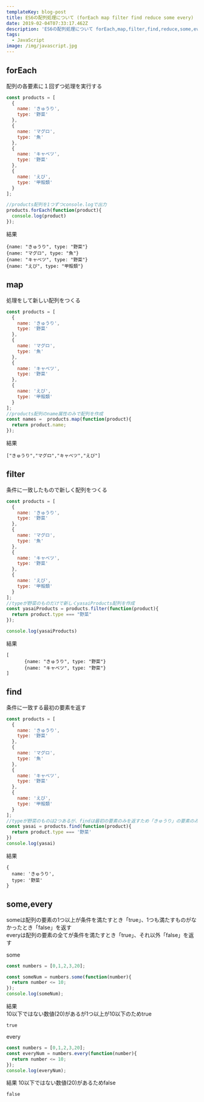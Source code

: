 ```yaml
---
templateKey: blog-post
title: ES6の配列処理について (forEach map filter find reduce some every)
date: 2019-02-04T07:33:17.462Z
description: 'ES6の配列処理について forEach,map,filter,find,reduce,some,everyの説明をしていきます'
tags:
  - JavaScript
image: /img/javascript.jpg
---
```

## forEach
配列の各要素に１回ずつ処理を実行する

```javascript
const products = [
  {
    name: 'きゅうり',
    type: '野菜'
  },
  {
    name: 'マグロ',
    type: '魚'
  },
  {
    name: 'キャベツ',
    type: '野菜'
  },
  {
    name: 'えび',
    type: '甲殻類'
  }
];

//products配列を1つずつconsole.logで出力
products.forEach(function(product){
  console.log(product)
});
```
結果
```
{name: "きゅうり", type: "野菜"}
{name: "マグロ", type: "魚"}
{name: "キャベツ", type: "野菜"}
{name: "えび", type: "甲殻類"}
```

## map
処理をして新しい配列をつくる

```javascript
const products = [
  {
    name: 'きゅうり',
    type: '野菜'
  },
  {
    name: 'マグロ',
    type: '魚'
  },
  {
    name: 'キャベツ',
    type: '野菜'
  },
  {
    name: 'えび',
    type: '甲殻類'
  }
];
//products配列のname属性のみで配列を作成
const names =  products.map(function(product){
  return product.name;
});
```
結果
```
["きゅうり","マグロ","キャベツ","えび"]
```

## filter
条件に一致したもので新しく配列をつくる
```javascript
const products = [
  {
    name: 'きゅうり',
    type: '野菜'
  },
  {
    name: 'マグロ',
    type: '魚'
  },
  {
    name: 'キャベツ',
    type: '野菜'
  },
  {
    name: 'えび',
    type: '甲殻類'
  }
];
//typeが野菜のものだけで新しくyasaiProducts配列を作成
const yasaiProducts = products.filter(function(product){
  return product.type === "野菜"
});

console.log(yasaiProducts)
```

結果
```
[
　　　　{name: "きゅうり", type: "野菜"}
　　　　{name: "キャベツ", type: "野菜"}
]
```

## find
条件に一致する最初の要素を返す  
```javascript
const products = [
  {
    name: 'きゅうり',
    type: '野菜'
  },
  {
    name: 'マグロ',
    type: '魚'
  },
  {
    name: 'キャベツ',
    type: '野菜'
  },
  {
    name: 'えび',
    type: '甲殻類'
  }
];
//typeが野菜のものは2つあるが、findは最初の要素のみを返すため「きゅうり」の要素のみが返ってくる
const yasai = products.find(function(product){
  return product.type === '野菜'
})
console.log(yasai)
```
結果
```
{
  name: 'きゅうり',
  type: '野菜'
}
```

## some,every
someは配列の要素の1つ以上が条件を満たすとき「true」、1つも満たすものがなかったとき「false」を返す  
everyは配列の要素の全てが条件を満たすとき「true」、それ以外「false」を返す


some
```javascript
const numbers = [0,1,2,3,20];

const someNum = numbers.some(function(number){
  return number <= 10;
});
console.log(someNum);
```

結果  
10以下ではない数値(20)があるが1つ以上が10以下のためtrue
```
true
```

every
```javascript
const numbers = [0,1,2,3,20];
const everyNum = numbers.every(function(number){
  return number <= 10;
});
console.log(everyNum);
```

結果  10以下ではない数値(20)があるためfalse
```
false
```
